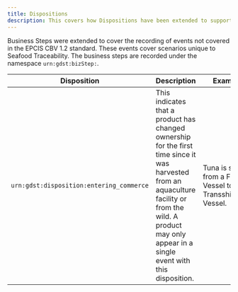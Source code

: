 ```yaml
---
title: Dispositions
description: This covers how Dispositions have been extended to support Seafood Traceability needs.
---
```


Business Steps were extended to cover the recording of events not covered in the EPCIS CBV 1.2 standard. These events cover scenarios unique to Seafood Traceability. The business steps are recorded under the namespace `urn:gdst:bizStep:`.

| Disposition | Description | Example |
| ----------- | ----------- | ----------|
| `urn:gdst:disposition:entering_commerce` | This indicates that a product has changed ownership for the first time since it was harvested from an aquaculture facility or from the wild. A product may only appear in a single event with this disposition. | Tuna is sold from a Fishing Vessel to a Transshipment Vessel. |